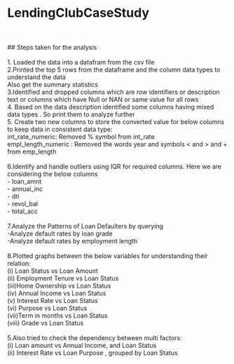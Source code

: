 # LendingClubCaseStudy
<br>
<br>
## Steps taken for the analysis
<br><br>
 1. Loaded the data into a datafram from the csv file
 <br>
 2.Printed the top 5 rows from the dataframe and the column data types to understand the data<br>
 Also get the summary statistics
 <br>
 3.Identified and dropped columns which are row identifiers or description text or columns which have  Null or NAN or same value for all rows 
 <br>
 4. Based on the data description identified some columns having mixed data types . So print them to analyze further
 <br>
 5. Create two new columns to store the converted value for below columns to keep data in consistent data type:<br>
 int_rate_numeric: Removed % symbol from int_rate<br>
 empl_length_numeric : Removed the words year and symbols < and > and + from emp_length<br>
 <br>
 6.Identify and handle outliers using IQR for required columns. Here we are considering the below columns<br>
 - loan_amnt<br>
 - annual_inc<br>
 - dti<br>
 - revol_bal<br>
 - total_acc<br>
  <br>
 7.Analyze the Patterns of Loan Defaulters by querying<br>
 -Analyze default rates by loan grade<br>
 -Analyze default rates by employment length<br><br>
 8.Plotted graphs between the below variables for understanding their relation:<br>
   (i)  Loan Status vs Loan Amount<br>
   (ii) Employment Tenure vs Loan Status<br>
   (iii)Home Ownership vs Loan Status<br>
   (iv) Annual Income vs Loan Status<br>
   (v)  Interest Rate vs Loan Status<br>
   (vi) Purpose vs Loan Status<br>
   (vii)Term in months vs Loan Status<br>
   (viii) Grade vs Loan Status<br><br>
 5.Also tried to check the dependency between multi factors:<br>
   (i) Loan amount vs Annual Income, and Loan Status<br>
   (ii) Interest Rate vs Loan Purpose , grouped by Loan Status<br>
